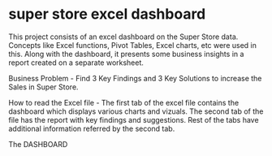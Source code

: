 # super store excel dashboard
This project consists of an excel dashboard on the Super Store data. Concepts like Excel functions, Pivot Tables, Excel charts, etc were used in this. Along with the dashboard, it presents some business insights in a report created on a separate worksheet.

Business Problem -
Find 3 Key Findings and 3 Key Solutions to increase the Sales in Super Store.

How to read the Excel file -
The first tab of the excel file contains the dashboard which displays various charts and vizuals. The second tab of the file has the report with key findings and suggestions. Rest of the tabs have additional information referred by the second tab.

The DASHBOARD
